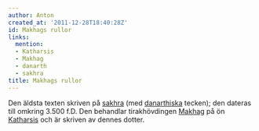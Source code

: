 ```yaml
---
author: Anton
created_at: '2011-12-28T18:40:28Z'
id: Makhags rullor
links:
  mention:
  - Katharsis
  - Makhag
  - danarth
  - sakhra
title: Makhags rullor
---
```


Den äldsta texten skriven på [sakhra] (med [danarthiska] tecken); den dateras till omkring 3.500
f.D. Den behandlar tirakhövdingen [Makhag] på ön [Katharsis] och är skriven av dennes dotter.

  [sakhra]: sakhra
  [danarthiska]: danarth
  [Makhag]: Makhag
  [Katharsis]: Katharsis
